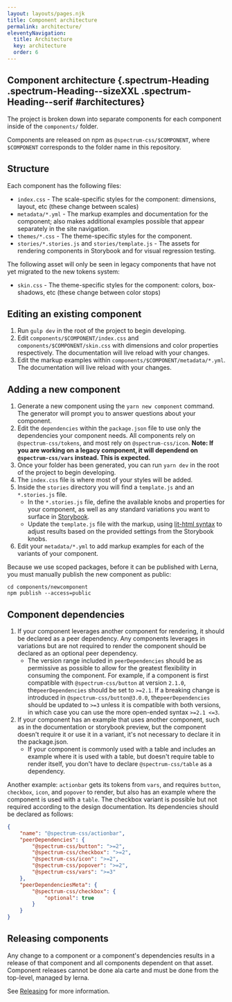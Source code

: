 ```yaml
---
layout: layouts/pages.njk
title: Component architecture
permalink: architecture/
eleventyNavigation:
  title: Architecture
  key: architecture
  order: 6
---
```


<article>

# Component architecture {.spectrum-Heading .spectrum-Heading--sizeXXL .spectrum-Heading--serif #architectures}

The project is broken down into separate components for each component inside of the `components/` folder.

Components are released on npm as `@spectrum-css/$COMPONENT`, where `$COMPONENT` corresponds to the folder name in this repository.

## Structure

Each component has the following files:

- `index.css` - The scale-specific styles for the component: dimensions, layout, etc (these change between scales)
- `metadata/*.yml` - The markup examples and documentation for the component; also makes additional examples possible that appear separately in the site navigation.
- `themes/*.css` - The theme-specific styles for the component.
- `stories/*.stories.js` and `stories/template.js` - The assets for rendering components in Storybook and for visual regression testing.

The following asset will only be seen in legacy components that have not yet migrated to the new tokens system:

- `skin.css` - The theme-specific styles for the component: colors, box-shadows, etc (these change between color stops)

## Editing an existing component

1. Run `gulp dev` in the root of the project to begin developing.
2. Edit `components/$COMPONENT/index.css` and `components/$COMPONENT/skin.css` with dimensions and color properties respectively. The documentation will live reload with your changes.
3. Edit the markup examples within `components/$COMPONENT/metadata/*.yml`. The documentation will live reload with your changes.

## Adding a new component

1. Generate a new component using the `yarn new component` command. The generator will prompt you to answer questions about your component.
2. Edit the `dependencies` within the `package.json` file to use only the dependencies your component needs. All components rely on `@spectrum-css/tokens`, and most rely on `@spectrum-css/icon`. **Note: If you are working on a legacy component, it will dependend on `@spectrum-css/vars` instead. This is expected.**
3. Once your folder has been generated, you can run `yarn dev` in the root of the project to begin developing.
4. The `index.css` file is where most of your styles will be added.
5. Inside the `stories` directory you will find a `template.js` and an `*.stories.js` file.
   - In the `*.stories.js` file, define the available knobs and properties for your component, as well as any standard variations you want to surface in [Storybook](https://storybook.js.org/docs/react/writing-stories/introduction).
   - Update the `template.js` file with the markup, using [lit-html syntax](https://lit.dev/docs/templates/overview/) to adjust results based on the provided settings from the Storybook knobs.
6. Edit your `metadata/*.yml` to add markup examples for each of the variants of your component.

Because we use scoped packages, before it can be published with Lerna, you must manually publish the new component as public:

```shell
cd components/newcomponent
npm publish --access=public
```

## Component dependencies

1. If your component leverages another component for rendering, it should be declared as a peer dependency. Any components leverages in variations but are not required to render the component should be declared as an optional peer dependency.
   - The version range included in `peerDependencies` should be as permissive as possible to allow for the greatest flexibility in consuming the component. For example, if a component is first compatible with `@spectrum-css/button` at version `2.1.0`, the`peerDependencies` should be set to `>=2.1`. If a breaking change is introduced in `@spectrum-css/button@3.0.0`, the`peerDependencies` should be updated to `>=3` unless it is compatible with both versions, in which case you can use the more open-ended syntax `>=2.1 <=3`.
2. If your component has an example that uses another component, such as in the documentation or storybook preview, but the component doesn't require it or use it in a variant, it's not necessary to declare it in the package.json.
   - If your component is commonly used with a table and includes an example where it is used with a table, but doesn't require table to render itself, you don't have to declare `@spectrum-css/table` as a dependency.

Another example: `actionbar` gets its tokens from `vars`, and requires `button`, `checkbox`, `icon`, and `popover` to render, but also has an example where the component is used with a `table`. The checkbox variant is possible but not required according to the design documentation. Its dependencies should be declared as follows:

```json
{
	"name": "@spectrum-css/actionbar",
	"peerDependencies": {
		"@spectrum-css/button": ">=2",
		"@spectrum-css/checkbox": ">=2",
		"@spectrum-css/icon": ">=2",
		"@spectrum-css/popover": ">=2",
		"@spectrum-css/vars": ">=3"
	},
	"peerDependenciesMeta": {
		"@spectrum-css/checkbox": {
			"optional": true
		}
	}
}
```

## Releasing components

Any change to a component or a component's dependencies results in a release of that component and all components dependent on that asset. Component releases cannot be done ala carte and must be done from the top-level, managed by lerna.

See [Releasing](/README.md#Releasing) for more information.

</article>
